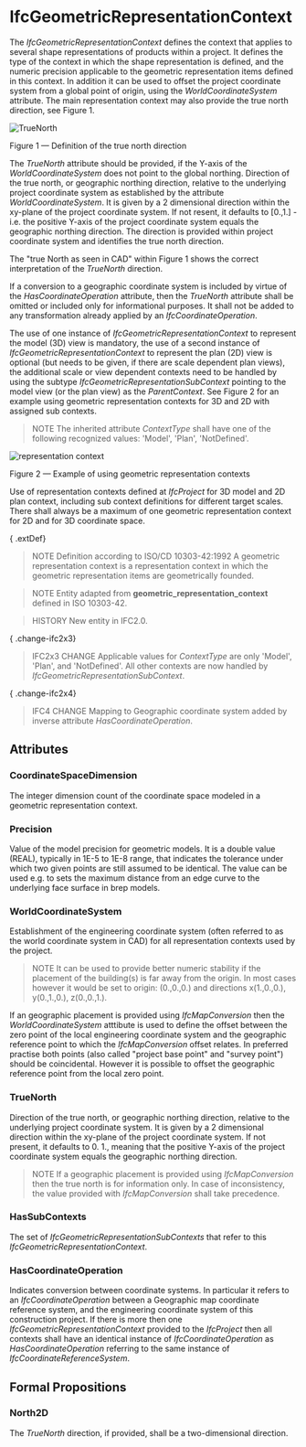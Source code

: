 # IfcGeometricRepresentationContext

The _IfcGeometricRepresentationContext_ defines the context that applies to several shape representations of products within a project. It defines the type of the context in which the shape representation is defined, and the numeric precision applicable to the geometric representation items defined in this context. In addition it can be used to offset the project coordinate system from a global point of origin, using the _WorldCoordinateSystem_ attribute. The main representation context may also provide the true north direction, see Figure 1.
<!-- end of short definition -->

![TrueNorth](../../../../figures/ifcgeometricrepresentationcontext_truenorth.png)

Figure 1 — Definition of the true north direction

The <em>TrueNorth</em> attribute should be provided, if the Y-axis of the <em>WorldCoordinateSystem</em> does not point to the global northing. Direction of the true north, or geographic northing direction, relative to the underlying project coordinate system as established by the attribute <em>WorldCoordinateSystem</em>. It is given by a 2 dimensional direction within the xy-plane of the project coordinate system. If not resent, it defaults to [0.,1.] - i.e. the positive Y-axis of the project coordinate system equals the geographic northing direction. The direction is provided within project coordinate system and identifies the true north direction.</p>

The "true North as seen in CAD" within Figure 1 shows the correct interpretation of the <em>TrueNorth</em> direction.

If a conversion to a geographic coordinate system is included by virtue of the <em>HasCoordinateOperation</em> attribute, then the <em>TrueNorth</em> attribute shall be omitted or included only for informational purposes. It shall not be added to any transformation already applied by an <em>IfcCoordinateOperation</em>.</p>

The use of one instance of _IfcGeometricRepresentationContext_ to represent the model (3D) view is mandatory, the use of a second instance of _IfcGeometricRepresentationContext_ to represent the plan (2D) view is optional (but needs to be given, if there are scale dependent plan views), the additional scale or view dependent contexts need to be handled by using the subtype _IfcGeometricRepresentationSubContext_ pointing to the model view (or the plan view) as the _ParentContext_. See Figure 2 for an example using geometric representation contexts for 3D and 2D with assigned sub contexts.

> NOTE The inherited attribute _ContextType_ shall have one of the following recognized values: 'Model', 'Plan', 'NotDefined'.

![representation context](../../../../figures/ifcgeometricrepresentationcontext_layout.png)

Figure 2 — Example of using geometric representation contexts

Use of representation contexts defined at <em>IfcProject</em> for 3D model and 2D plan context, including sub context definitions for different target scales. There shall always be a maximum of one geometric representation context for 2D and for 3D coordinate space.

{ .extDef}
> NOTE Definition according to ISO/CD 10303-42:1992
> A geometric representation context is a representation context in which the geometric representation items are geometrically founded.

> NOTE Entity adapted from **geometric_representation_context** defined in ISO 10303-42.

> HISTORY New entity in IFC2.0.

{ .change-ifc2x3}
> IFC2x3 CHANGE Applicable values for _ContextType_ are only 'Model', 'Plan', and 'NotDefined'. All other contexts are now handled by _IfcGeometricRepresentationSubContext_.

{ .change-ifc2x4}
> IFC4 CHANGE Mapping to Geographic coordinate system added by inverse attribute _HasCoordinateOperation_.

## Attributes

### CoordinateSpaceDimension
The integer dimension count of the coordinate space modeled in a geometric representation context.

### Precision
Value of the model precision for geometric models. It is a double value (REAL), typically in 1E-5 to 1E-8 range, that indicates the tolerance under which two given points are still assumed to be identical. The value can be used e.g. to sets the maximum distance from an edge curve to the underlying face surface in brep models.

### WorldCoordinateSystem
Establishment of the engineering coordinate system (often referred to as the world coordinate system in CAD) for all representation contexts used by the project.

> NOTE It can be used to provide better numeric stability if the placement of the building(s) is far away from the origin. In most cases however it would be set to origin: (0.,0.,0.) and directions x(1.,0.,0.), y(0.,1.,0.), z(0.,0.,1.).



If an geographic placement is provided using _IfcMapConversion_ then the _WorldCoordinateSystem_ atttibute is used to define the offset between the zero point of the local engineering coordinate system and the geographic reference point to which the _IfcMapConversion_ offset relates. In preferred practise both points (also called "project base point" and "survey point") should be coincidental. However it is possible to offset the geographic reference point from the local zero point.

### TrueNorth
Direction of the true north, or geographic northing direction, relative to the underlying project coordinate system. It is given by a 2 dimensional direction within the xy-plane of the project coordinate system. If not present, it defaults to 0. 1., meaning that the positive Y-axis of the project coordinate system equals the geographic northing direction.

> NOTE If a geographic placement is provided using _IfcMapConversion_ then the true north is for information only. In case of inconsistency, the value provided with _IfcMapConversion_ shall take precedence.

### HasSubContexts
The set of _IfcGeometricRepresentationSubContexts_ that refer to this _IfcGeometricRepresentationContext_.

### HasCoordinateOperation
Indicates conversion between coordinate systems. In particular it refers to an _IfcCoordinateOperation_ between a Geographic map coordinate reference system, and the engineering coordinate system of this construction project. If there is more then one _IfcGeometricRepresentationContext_ provided to the _IfcProject_ then all contexts shall have an identical instance of _IfcCoordinateOperation_ as _HasCoordinateOperation_ referring to the same instance of _IfcCoordinateReferenceSystem_.

## Formal Propositions

### North2D
The _TrueNorth_ direction, if provided, shall be a two-dimensional direction.
